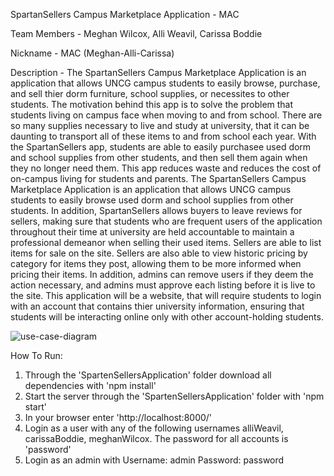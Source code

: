 SpartanSellers Campus Marketplace Application - MAC

Team Members - 
Meghan Wilcox, Alli Weavil, Carissa Boddie

Nickname - 
MAC (Meghan-Alli-Carissa)

Description - 
The SpartanSellers Campus Marketplace Application is an application that allows UNCG campus students to easily browse, purchase, and sell thier dorm furniture, school supplies, or necessites to other students. The motivation behind this app is to solve the problem that students living on campus face when moving to and from school. There are so many supplies necessary to live and study at university, that it can be daunting to transport all of these items to and from school each year. With the SpartanSellers app, students are able to easily purchasee used dorm and school supplies from other students, and then sell them again when they no longer need them. This app reduces waste and reduces the cost of on-campus living for students and parents. The SpartanSellers Campus Marketplace Application is an application that allows UNCG campus students to easily browse used dorm and school supplies from other students. In addition, SpartanSellers allows buyers to leave reviews for sellers, making sure that students who are frequent users of the application throughout their time at university are held accountable to maintain a professional demeanor when selling their used items. Sellers are able to list items for sale on the site. Sellers are also able to view historic pricing by category for items they post, allowing them to be more informed when pricing their items. In addition, admins can remove users if they deem the action necessary, and admins must approve each listing before it is live to the site. This application will be a website, that will require students to login with an account that contains thier university information, ensuring that students will be interacting online only with other account-holding students. 

![use-case-diagram](https://github.com/meghanwilcox/Spartan-Sellers/assets/139730229/35040dcd-7fb9-4647-a0a6-c4bb392c5027)

How To Run:

1. Through the 'SpartenSellersApplication' folder download all dependencies with 'npm install'
2. Start the server through the 'SpartenSellersApplication' folder with 'npm start'
3. In your browser enter 'http://localhost:8000/'
4. Login as a user with any of the following usernames alliWeavil, carissaBoddie, meghanWilcox. The password for all accounts is 'password'
5. Login as an admin with Username: admin Password: password
   




